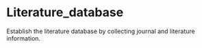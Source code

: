 # Literature_database
Establish the literature database by collecting journal and literature information.

